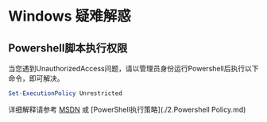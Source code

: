 # Windows 疑难解惑

## Powershell脚本执行权限

当您遇到UnauthorizedAccess问题，请以管理员身份运行Powershell后执行以下命令，即可解决。

```powershell
Set-ExecutionPolicy Unrestricted
```

详细解释请参考
[MSDN](https://learn.microsoft.com/zh-cn/powershell/module/microsoft.powershell.security/set-executionpolicy?view=powershell-7.4)
或
[PowerShell执行策略](./2.Powershell Policy.md)
